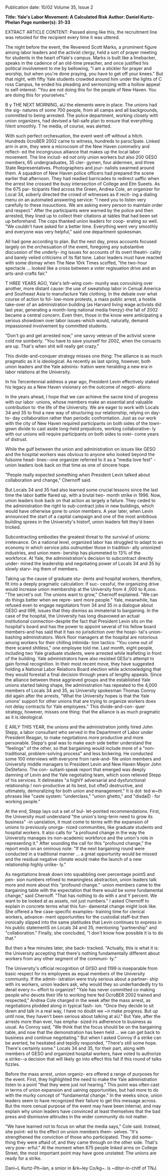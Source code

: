 Publication date: 10/02
Volume 35, Issue 2

**Title: Yale's Labor Movement: A Calculated Risk**
**Author: Daniel Kurtz-Phelan**
**Page number(s): 31-33**

EXTRACT ARTICLE CONTENT:
Passed along like this, the recruitment 
line was retooled for the recipient every 
time it was uttered. 


The night before the event, the 
Reverend Scott Marks, a prominent figure 
among labor leaders and the activist clergy, 
held a sort of prayer meeting for students 
in the heart ofYale's campus. Marks is built 
like a linebacker, speaks in the cadence of 
an old-time preacher, and once justified his 
political involvement to me by bellowing, 
"I am a stickler for prayer and worship, but 
when you're done praying, you have to get 
off your knees." But that night, with fifty 
Yale students crowded around him under 
the lights of C ross Campus, he ended his 
pleading and sermonizing with a hollow 
appeal to self-interest: "You are not doing 
this for the people of New Haven. You are 
doing this for yourselves." 


B
y THE NEXT MORNING, alJ the elements 
were in place. The unions had the sig-
natures of some 700 people, from all camps 
and all backgrounds, committed to being 
arrested. The police department, working 
closely with union organizers, had devised 
a fail-safe plan to ensure that everything 
lVent smoothly. T he media, of course, was 
alerted. 


With such perfect orchesuation, the 
event went off without a hitch. Hundreds 
0croBER 2002 
carne to witness, hundreds to paroc1pate. 
Linked arm in arm, they were a microcosm 
of the New Haven commwliry and reflect-
ed the incongruous alliance that makes up 
the local labor movement. The line includ-
ed not only union workers but also 200 
GESO members, 65 undergraduates, 35 cler-
gymen, four aldermen, and three State 
Representatives. Photographers and jour-
nalists swarmed around them. A squadron 
of New Haven police officers had prepared 
the scene earlier that afternoon. They had 
readied barricades to redirect uaffic when 
the arrest line crossed the busy intersection 
of College and Elm Sueets. As the 675 par-
ticipants filed across the Green, Andrea 
Cole, an organizer for Local 34, soberly 
directed the crowd of witnesses as if recit-
ing a dialing menu on an automated 
answering service: "I need you to listen 
very carefully to these insuuctions. We are 
asking every person to maintain order and 
respect." After the participants were 
warned by the police and then arrested, 
they lined up to collect their citations at 
tables that had been set up beforehand. 
The cops thanked union leaders for coop-
erating so well. "We couldn't have asked for 
a better time. Everything went very 
smoothly and everyone was very helpful," 
said one department spokesman. 


All had gone according to plan. But 
the next day, press accounts focused largely 
on the orchesuation of the event, foregoing 
any substantive discussion of the underly-
ing issues for accounts of its overt theatri-
cality and barely veiled criticisms of its flat 
tone. Labor leaders must have reacted with 
some dismay when The New 10rk Times 
scoffed, "the two-hour spectacle ... looked 
like a cross between a voter regisuation 
drive and an arts-and-crafts fair." 


T
HREE YEARS AGO, Yale's lefr-wing com-
munity was convulsing over another, 
more distant cause: the use of sweatshop 
labor in Cenual America and Southeast 
Asia to manufacture Yale clothing. In the 
debate over what course of action to fol-
low-more protests, a mass public arrest, a 
hostile take-over of an administration 
building (as Harvard living wage activists 
did last year, generating a month-long 
national media frenzy}-the fall of 2002 
became a central concern. Even then, those 
in the know were anticipating a serious 
showdown 
over 
labor issues-which 
would, naturally, demand impassioned 
involvement by committed students. 


"Don't go and get arrested now," one savvy 
veteran of the activist scene cold me 
somberly. "You have to save yourself for 
2002, when the conuacts are up. That's 
when shit will really get crazy." 


This divide-and-conquer 
strategy misses one thing: 
The alliance is as much 
pragmatic as it is ideological. 
As recently as last spring, however, 
both union leaders and the Yale adminis-
tration were heralding a new era in labor 
relations at the University. 


In his 
Tercentennial address a year ago, President 
Levin effectively staked his legacy as a New 
Haven visionary on the outcome of negoti-
ations: 

In the years ahead, I hope that we 
can achieve the sacne kind of 
progress with our labor ·unions, 
whose members make an essential 
and valuable contribution to ·the 
life of the University. We are eager 
to work with Locals 34 and 35 to 
find a new way of structuring our 
relationship, relying on day-to-
day collaboration rather than 
periodic confrontation. Just as 
our work with the city of New 
Haven required participants on 
both sides of the town-gown 
divide to cast aside long-held 
prejudices, working collaborative-
ly with our unions will require 
participants on both sides to over-
come years of distrust. 

While the gulf between the union and 
administration on issues like GESO and the 
hospital workers was obvious to anyone 
who looked beyond the fulsome head-
lines--one organizer referred to it as a 
"media love fest" -union leaders look back 
on that time as one of sincere hope. 


"People really expected something when 
President Levin talked about collaboration 
and change," Chernoff said. 


But Locals 34 and 35 had also learned 
some crucial lessons since the last time the 
labor battle flared up, with a brutal two-
month strike in 1996. Now, union leaders 
look back on that action as largely a failure. 
They ceded to the administration the right 
to sub-contract jobs in new buildings, 
which would have otherwise gone to union 
members. A year later, when Levin 
announced the start of a capital campaign 
and one of the most ambitious building 
sprees in the University's historf, union 
leaders 
felt 
they'd 
been 
tricked. 


Subcontracting embodies the greatest 
threat to the survival of unions: irrelevance. 
On a national level, organized labor has 
struggled to adapt to an economy in which 
service jobs outnumber those in tradition-
ally unionized industries, and union mem-
bership has plummeted to 13% of the 
workforce. At Yale, the administration's 
decision to subcontract directly under-
mined the leadership and negotiating 
power of Locals 34 and 35 by slowly starv-
ing them of members. 


Taking up the cause of graduate stu-
dents and hospital workers, therefore, fit 
into a deeply pragmatic calculation: If suc-
cessful, the organizing drive would increase 
union membership at the University from 
4 ,000 to 8,ooo. "The secret's out: The 
unions want to grow," Chernoff explained. 
"We can do things better when we repre-
sent more people." Yale, meanwhile, has 
refused even to engage negotiators from 34 
and 35 in a dialogue about GESO and II99, 
issues that they dismiss as immaterial to 
bargaining. In the case of the hospital, the 
University has long disavowed an actual 
institutional connection-despite the fact 
that President Levin sits on the hospital's 
board and has the power to appoint several 
of his fellow board members-and has said 
that it has no jurisdiction over the hospi-
tal's union-bashing administrators. Work 
floor managers at the hospital are notorious 
among workers for their chilling intimida-
tion tactics: "You come out of there scared 
shitless," one employee told me. Last 
month, eight people, including two Yale 
graduate students, were arrested while 
leafleting in front of the building. Yale 
administrators have also resisted GESo's 
attempt to gain formal recognition. In their 
most recent move, they have suggested 
holding a National Labor Relations Board 
election while acknowledging that they 
would forestall a final decision through 
years of lengthy appeals. Since the alliance 
between these aggrieved groups and the 
established Yale unions started taking 
shape, the administration has repeated to 
the 4,000 members of Locals 34 and 35, as 
University spokesman Thomas Conroy did 
again after 
the arrests, "What the 
University hopes is that the Yale unions' 
support for other unions that are trying to 
organize workers does not delay contracts 
for Yale employees." This divide-and-con-
quer strategy, however, misses one thing: 
that the alliance is as much pragmatic as it 
is ideological. 


E
ARLY THIS YEAR, the unions and the 
administration jointly hired John 
Stepp, a labor consultant who served 
in the Department of Labor under 
President Reagan, to make negotiations 
more productive and more personable. 
Stepp's goal was to make each side better 
understand the "feelings" of the other, so 
that bargaining would include more of a 
"non-traditional, problem-solving process" 
and less bickering. He conducted some 100 
interviews with everyone from rank-and-
file union members and University middle 
managers to President Levin and New 
Haven Mayor John DeStefano. The con-
sultant-speak report that emerged was 
deeply damning of Levin and the Yale 
negotiating team, which soon relieved 
Stepp of his services. It delineates "a highlY 
adversarial and dysfunctional relationship.! 
non-productive at its best, but ofteD 
destructive, and ultimately, demoralizing 
for both union and management." It is dot· 
ted w~th phrases like "caste system: 
"underclass," "union ghetto," and "disdaiD · 
for working people." 


At the end, Stepp lays out a set of bul-
let-pointed recommendations. First, the 
University must understand "the union's 
long-term need to grow its business" -in 
uanslation, it must come to terms with the 
expansion of unions to previously unorga-
nized communities, like graduate students 
and hospital workers. It also calls for "a 
profound change in the way the University 
manages irs non-academic workforce and 
the union's role in representing it." After 
sounding the call for this "profound 
change," the report ends on an ominous 
note: "If the next bargaining round were 
conducted in a traditional manner ... a 
great opportunity would be missed and the 
residual negative climate would make the 
launch of a new relationship highly unlike-
ly." 


As negotiations break down into 
squabbling over percentage pointS and pen-
sion numbers refined to meaningless 
abstraction, union leaders talk more and 
more about this "profound change." 
·union members came to the bargaining 
table with the expectation that there would 
be some fundamental change," said 
Chernoff. "That has nothing to do with x 
and Y percent. We want to be looked at as 
assets, not just numbers." I asked Chernoff 
to explain in concrete terms what this fun-
damental change might look like. She 
offered a few case-specific examples-
training time for clerical workers, advance-
ment opportunities for the custodial 
staff-but then ironically slipped into the 
same platitudes that Levin continues to 
express in his public statementS on Locals 
34 and 35, mentioning "partnership" and 
"collaboration." Finally, she concluded, "I 
don't know how possible it is to do that." 


But then a few minutes later, she back-
tracked. "Actually, this is what it is: the 
University accepting that there's nothing 
fundamentally different about workers 
from any other segment of the communi-
ty." 


The University's official recognition of 
GI!SO and 1199 is inseparable from basic 
respect for irs employees as equal members 
of the University community. If the admin-
istration were truly serious about a partner-
ship with irs workers, union leaders ask, 
why would they so underhandedly try to 
derail every n~ effort to organize? "Yale 
has never committed co making people 
who devote their life to working here fed 
OcroBER 2002 
trained and respected," Andrea Cole 
charged in the week after the mass arrest, as 
negotiations plodded along in typical fash-
ion. "Once they decide to sit down and talk 
in a real way, I have no doubt we ~n make 
progress. But up until now, they haven't 
been serious about talking at aU." But Yale, 
after the arrests more than ever, has empha-
sized irs adherence to business as usual. As 
Conroy said, "We think that the focus 
should be on the bargaining table, and now 
that the demonstration has been held ... 
we can get back to business and continue 
negotiating." But when I asked Conroy if a 
strike can be averted, he hesitated and 
tepidly responded, "There's still some 
hope. There's certainly some." Locals 34 
and 35, for their part, along with members 
of GESO and organized hospital workers, 
have voted to authorize a strike--a decision 
that will likely go into effect this fall if this 
round of talks fizzles. 


Before the mass arrest, union organiz-
ers offered a range of purposes for the 
event. First, they highlighted the need to 
make the Yale administration listen to a 
point "that they were just not hearing." 
This point was often cast in terms of union 
expansion and uaining opportunities, but 
had more to do with the murky concept of 
"fundamental change." In the weeks since, 
union leaders seem to have recognized their 
failure to get this message across. But the 
more cenual purpose of the event may have 
been internal, and may explain why union 
leaders have convinced at least themselves 
that the bad press and dismissive attirudes 
in the wider community do not matter. 


"We have learned not to focus on what the 
media says," Cole said. Instead, she point-
ed to the effect on union members them-
selves. "It's strengthened the conviction of 
those who participated. They did some-
thing they were aftaid of, and they came 
through on the other side. That's very pow-
erful." At the moment when 675 people 
linked arms on College Street, the most 
important point may have gone unstated: 
The unions are ready for a strike. 


Dani~L Kurtz-Ph~lan, a smior in 
&rk~ley Co/kg~. is ~ditor-in-chitf of TNJ.